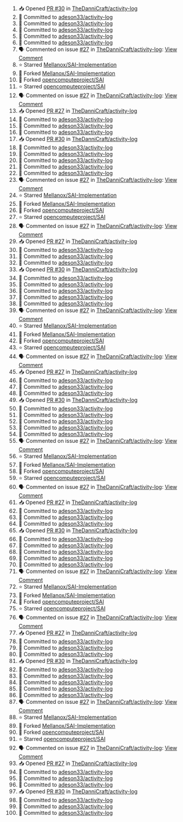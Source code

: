 <!--START_SECTION:activity-->
1. 📥 Opened [PR #30](https://github.com/TheDanniCraft/activity-log/pull/30) in [TheDanniCraft/activity-log](https://github.com/TheDanniCraft/activity-log)
2. 📝 Committed to [adeson33/activity-log](https://github.com/adeson33/activity-log/commit/cf2d59b2da0d28251531fd6da0c817f431e76cf0)
3. 📝 Committed to [adeson33/activity-log](https://github.com/adeson33/activity-log/commit/undefined)
4. 📝 Committed to [adeson33/activity-log](https://github.com/adeson33/activity-log/commit/2764fa5040a90b5c5d525cbd5882c1c5d527ebff)
5. 📝 Committed to [adeson33/activity-log](https://github.com/adeson33/activity-log/commit/undefined)
6. 📝 Committed to [adeson33/activity-log](https://github.com/adeson33/activity-log/commit/61916b64f2a3e69c3f42d7ad111a40f32c7b63a4)
7. 🗣 Commented on issue [#27](https://github.com/TheDanniCraft/activity-log/issues/27) in [TheDanniCraft/activity-log](https://github.com/TheDanniCraft/activity-log): [View Comment](https://github.com/TheDanniCraft/activity-log/issues/27#issuecomment-2649586553)
8. ⭐ Starred [Mellanox/SAI-Implementation](https://github.com/Mellanox/SAI-Implementation)
9. 🍴 Forked [Mellanox/SAI-Implementation](https://github.com/Mellanox/SAI-Implementation)
10. 🍴 Forked [opencomputeproject/SAI](https://github.com/opencomputeproject/SAI)
11. ⭐ Starred [opencomputeproject/SAI](https://github.com/opencomputeproject/SAI)
12. 🗣 Commented on issue [#27](https://github.com/TheDanniCraft/activity-log/issues/27) in [TheDanniCraft/activity-log](https://github.com/TheDanniCraft/activity-log): [View Comment](https://github.com/TheDanniCraft/activity-log/issues/27#issuecomment-2640024772)
13. 📥 Opened [PR #27](https://github.com/TheDanniCraft/activity-log/pull/27) in [TheDanniCraft/activity-log](https://github.com/TheDanniCraft/activity-log)
14. 📝 Committed to [adeson33/activity-log](https://github.com/adeson33/activity-log/commit/44a50f6bafdf0796f02c95d310741149ba78babb)
15. 📝 Committed to [adeson33/activity-log](https://github.com/adeson33/activity-log/commit/5d2844227e89eceb08cfbac1f294e011f322cff0)
16. 📝 Committed to [adeson33/activity-log](https://github.com/adeson33/activity-log/commit/940fd8aa0f1675177722722c04c03677a0456711)
17. 📥 Opened [PR #30](https://github.com/TheDanniCraft/activity-log/pull/30) in [TheDanniCraft/activity-log](https://github.com/TheDanniCraft/activity-log)
18. 📝 Committed to [adeson33/activity-log](https://github.com/adeson33/activity-log/commit/cf2d59b2da0d28251531fd6da0c817f431e76cf0)
19. 📝 Committed to [adeson33/activity-log](https://github.com/adeson33/activity-log/commit/undefined)
20. 📝 Committed to [adeson33/activity-log](https://github.com/adeson33/activity-log/commit/2764fa5040a90b5c5d525cbd5882c1c5d527ebff)
21. 📝 Committed to [adeson33/activity-log](https://github.com/adeson33/activity-log/commit/undefined)
22. 📝 Committed to [adeson33/activity-log](https://github.com/adeson33/activity-log/commit/61916b64f2a3e69c3f42d7ad111a40f32c7b63a4)
23. 🗣 Commented on issue [#27](https://github.com/TheDanniCraft/activity-log/issues/27) in [TheDanniCraft/activity-log](https://github.com/TheDanniCraft/activity-log): [View Comment](https://github.com/TheDanniCraft/activity-log/issues/27#issuecomment-2649586553)
24. ⭐ Starred [Mellanox/SAI-Implementation](https://github.com/Mellanox/SAI-Implementation)
25. 🍴 Forked [Mellanox/SAI-Implementation](https://github.com/Mellanox/SAI-Implementation)
26. 🍴 Forked [opencomputeproject/SAI](https://github.com/opencomputeproject/SAI)
27. ⭐ Starred [opencomputeproject/SAI](https://github.com/opencomputeproject/SAI)
28. 🗣 Commented on issue [#27](https://github.com/TheDanniCraft/activity-log/issues/27) in [TheDanniCraft/activity-log](https://github.com/TheDanniCraft/activity-log): [View Comment](https://github.com/TheDanniCraft/activity-log/issues/27#issuecomment-2640024772)
29. 📥 Opened [PR #27](https://github.com/TheDanniCraft/activity-log/pull/27) in [TheDanniCraft/activity-log](https://github.com/TheDanniCraft/activity-log)
30. 📝 Committed to [adeson33/activity-log](https://github.com/adeson33/activity-log/commit/44a50f6bafdf0796f02c95d310741149ba78babb)
31. 📝 Committed to [adeson33/activity-log](https://github.com/adeson33/activity-log/commit/5d2844227e89eceb08cfbac1f294e011f322cff0)
32. 📝 Committed to [adeson33/activity-log](https://github.com/adeson33/activity-log/commit/940fd8aa0f1675177722722c04c03677a0456711)
33. 📥 Opened [PR #30](https://github.com/TheDanniCraft/activity-log/pull/30) in [TheDanniCraft/activity-log](https://github.com/TheDanniCraft/activity-log)
34. 📝 Committed to [adeson33/activity-log](https://github.com/adeson33/activity-log/commit/cf2d59b2da0d28251531fd6da0c817f431e76cf0)
35. 📝 Committed to [adeson33/activity-log](https://github.com/adeson33/activity-log/commit/undefined)
36. 📝 Committed to [adeson33/activity-log](https://github.com/adeson33/activity-log/commit/2764fa5040a90b5c5d525cbd5882c1c5d527ebff)
37. 📝 Committed to [adeson33/activity-log](https://github.com/adeson33/activity-log/commit/undefined)
38. 📝 Committed to [adeson33/activity-log](https://github.com/adeson33/activity-log/commit/61916b64f2a3e69c3f42d7ad111a40f32c7b63a4)
39. 🗣 Commented on issue [#27](https://github.com/TheDanniCraft/activity-log/issues/27) in [TheDanniCraft/activity-log](https://github.com/TheDanniCraft/activity-log): [View Comment](https://github.com/TheDanniCraft/activity-log/issues/27#issuecomment-2649586553)
40. ⭐ Starred [Mellanox/SAI-Implementation](https://github.com/Mellanox/SAI-Implementation)
41. 🍴 Forked [Mellanox/SAI-Implementation](https://github.com/Mellanox/SAI-Implementation)
42. 🍴 Forked [opencomputeproject/SAI](https://github.com/opencomputeproject/SAI)
43. ⭐ Starred [opencomputeproject/SAI](https://github.com/opencomputeproject/SAI)
44. 🗣 Commented on issue [#27](https://github.com/TheDanniCraft/activity-log/issues/27) in [TheDanniCraft/activity-log](https://github.com/TheDanniCraft/activity-log): [View Comment](https://github.com/TheDanniCraft/activity-log/issues/27#issuecomment-2640024772)
45. 📥 Opened [PR #27](https://github.com/TheDanniCraft/activity-log/pull/27) in [TheDanniCraft/activity-log](https://github.com/TheDanniCraft/activity-log)
46. 📝 Committed to [adeson33/activity-log](https://github.com/adeson33/activity-log/commit/44a50f6bafdf0796f02c95d310741149ba78babb)
47. 📝 Committed to [adeson33/activity-log](https://github.com/adeson33/activity-log/commit/5d2844227e89eceb08cfbac1f294e011f322cff0)
48. 📝 Committed to [adeson33/activity-log](https://github.com/adeson33/activity-log/commit/940fd8aa0f1675177722722c04c03677a0456711)
49. 📥 Opened [PR #30](https://github.com/TheDanniCraft/activity-log/pull/30) in [TheDanniCraft/activity-log](https://github.com/TheDanniCraft/activity-log)
50. 📝 Committed to [adeson33/activity-log](https://github.com/adeson33/activity-log/commit/cf2d59b2da0d28251531fd6da0c817f431e76cf0)
51. 📝 Committed to [adeson33/activity-log](https://github.com/adeson33/activity-log/commit/undefined)
52. 📝 Committed to [adeson33/activity-log](https://github.com/adeson33/activity-log/commit/2764fa5040a90b5c5d525cbd5882c1c5d527ebff)
53. 📝 Committed to [adeson33/activity-log](https://github.com/adeson33/activity-log/commit/undefined)
54. 📝 Committed to [adeson33/activity-log](https://github.com/adeson33/activity-log/commit/61916b64f2a3e69c3f42d7ad111a40f32c7b63a4)
55. 🗣 Commented on issue [#27](https://github.com/TheDanniCraft/activity-log/issues/27) in [TheDanniCraft/activity-log](https://github.com/TheDanniCraft/activity-log): [View Comment](https://github.com/TheDanniCraft/activity-log/issues/27#issuecomment-2649586553)
56. ⭐ Starred [Mellanox/SAI-Implementation](https://github.com/Mellanox/SAI-Implementation)
57. 🍴 Forked [Mellanox/SAI-Implementation](https://github.com/Mellanox/SAI-Implementation)
58. 🍴 Forked [opencomputeproject/SAI](https://github.com/opencomputeproject/SAI)
59. ⭐ Starred [opencomputeproject/SAI](https://github.com/opencomputeproject/SAI)
60. 🗣 Commented on issue [#27](https://github.com/TheDanniCraft/activity-log/issues/27) in [TheDanniCraft/activity-log](https://github.com/TheDanniCraft/activity-log): [View Comment](https://github.com/TheDanniCraft/activity-log/issues/27#issuecomment-2640024772)
61. 📥 Opened [PR #27](https://github.com/TheDanniCraft/activity-log/pull/27) in [TheDanniCraft/activity-log](https://github.com/TheDanniCraft/activity-log)
62. 📝 Committed to [adeson33/activity-log](https://github.com/adeson33/activity-log/commit/44a50f6bafdf0796f02c95d310741149ba78babb)
63. 📝 Committed to [adeson33/activity-log](https://github.com/adeson33/activity-log/commit/5d2844227e89eceb08cfbac1f294e011f322cff0)
64. 📝 Committed to [adeson33/activity-log](https://github.com/adeson33/activity-log/commit/940fd8aa0f1675177722722c04c03677a0456711)
65. 📥 Opened [PR #30](https://github.com/TheDanniCraft/activity-log/pull/30) in [TheDanniCraft/activity-log](https://github.com/TheDanniCraft/activity-log)
66. 📝 Committed to [adeson33/activity-log](https://github.com/adeson33/activity-log/commit/cf2d59b2da0d28251531fd6da0c817f431e76cf0)
67. 📝 Committed to [adeson33/activity-log](https://github.com/adeson33/activity-log/commit/undefined)
68. 📝 Committed to [adeson33/activity-log](https://github.com/adeson33/activity-log/commit/2764fa5040a90b5c5d525cbd5882c1c5d527ebff)
69. 📝 Committed to [adeson33/activity-log](https://github.com/adeson33/activity-log/commit/undefined)
70. 📝 Committed to [adeson33/activity-log](https://github.com/adeson33/activity-log/commit/61916b64f2a3e69c3f42d7ad111a40f32c7b63a4)
71. 🗣 Commented on issue [#27](https://github.com/TheDanniCraft/activity-log/issues/27) in [TheDanniCraft/activity-log](https://github.com/TheDanniCraft/activity-log): [View Comment](https://github.com/TheDanniCraft/activity-log/issues/27#issuecomment-2649586553)
72. ⭐ Starred [Mellanox/SAI-Implementation](https://github.com/Mellanox/SAI-Implementation)
73. 🍴 Forked [Mellanox/SAI-Implementation](https://github.com/Mellanox/SAI-Implementation)
74. 🍴 Forked [opencomputeproject/SAI](https://github.com/opencomputeproject/SAI)
75. ⭐ Starred [opencomputeproject/SAI](https://github.com/opencomputeproject/SAI)
76. 🗣 Commented on issue [#27](https://github.com/TheDanniCraft/activity-log/issues/27) in [TheDanniCraft/activity-log](https://github.com/TheDanniCraft/activity-log): [View Comment](https://github.com/TheDanniCraft/activity-log/issues/27#issuecomment-2640024772)
77. 📥 Opened [PR #27](https://github.com/TheDanniCraft/activity-log/pull/27) in [TheDanniCraft/activity-log](https://github.com/TheDanniCraft/activity-log)
78. 📝 Committed to [adeson33/activity-log](https://github.com/adeson33/activity-log/commit/44a50f6bafdf0796f02c95d310741149ba78babb)
79. 📝 Committed to [adeson33/activity-log](https://github.com/adeson33/activity-log/commit/5d2844227e89eceb08cfbac1f294e011f322cff0)
80. 📝 Committed to [adeson33/activity-log](https://github.com/adeson33/activity-log/commit/940fd8aa0f1675177722722c04c03677a0456711)
81. 📥 Opened [PR #30](https://github.com/TheDanniCraft/activity-log/pull/30) in [TheDanniCraft/activity-log](https://github.com/TheDanniCraft/activity-log)
82. 📝 Committed to [adeson33/activity-log](https://github.com/adeson33/activity-log/commit/cf2d59b2da0d28251531fd6da0c817f431e76cf0)
83. 📝 Committed to [adeson33/activity-log](https://github.com/adeson33/activity-log/commit/undefined)
84. 📝 Committed to [adeson33/activity-log](https://github.com/adeson33/activity-log/commit/2764fa5040a90b5c5d525cbd5882c1c5d527ebff)
85. 📝 Committed to [adeson33/activity-log](https://github.com/adeson33/activity-log/commit/undefined)
86. 📝 Committed to [adeson33/activity-log](https://github.com/adeson33/activity-log/commit/61916b64f2a3e69c3f42d7ad111a40f32c7b63a4)
87. 🗣 Commented on issue [#27](https://github.com/TheDanniCraft/activity-log/issues/27) in [TheDanniCraft/activity-log](https://github.com/TheDanniCraft/activity-log): [View Comment](https://github.com/TheDanniCraft/activity-log/issues/27#issuecomment-2649586553)
88. ⭐ Starred [Mellanox/SAI-Implementation](https://github.com/Mellanox/SAI-Implementation)
89. 🍴 Forked [Mellanox/SAI-Implementation](https://github.com/Mellanox/SAI-Implementation)
90. 🍴 Forked [opencomputeproject/SAI](https://github.com/opencomputeproject/SAI)
91. ⭐ Starred [opencomputeproject/SAI](https://github.com/opencomputeproject/SAI)
92. 🗣 Commented on issue [#27](https://github.com/TheDanniCraft/activity-log/issues/27) in [TheDanniCraft/activity-log](https://github.com/TheDanniCraft/activity-log): [View Comment](https://github.com/TheDanniCraft/activity-log/issues/27#issuecomment-2640024772)
93. 📥 Opened [PR #27](https://github.com/TheDanniCraft/activity-log/pull/27) in [TheDanniCraft/activity-log](https://github.com/TheDanniCraft/activity-log)
94. 📝 Committed to [adeson33/activity-log](https://github.com/adeson33/activity-log/commit/44a50f6bafdf0796f02c95d310741149ba78babb)
95. 📝 Committed to [adeson33/activity-log](https://github.com/adeson33/activity-log/commit/5d2844227e89eceb08cfbac1f294e011f322cff0)
96. 📝 Committed to [adeson33/activity-log](https://github.com/adeson33/activity-log/commit/940fd8aa0f1675177722722c04c03677a0456711)
97. 📥 Opened [PR #30](https://github.com/TheDanniCraft/activity-log/pull/30) in [TheDanniCraft/activity-log](https://github.com/TheDanniCraft/activity-log)
98. 📝 Committed to [adeson33/activity-log](https://github.com/adeson33/activity-log/commit/cf2d59b2da0d28251531fd6da0c817f431e76cf0)
99. 📝 Committed to [adeson33/activity-log](https://github.com/adeson33/activity-log/commit/undefined)
100. 📝 Committed to [adeson33/activity-log](https://github.com/adeson33/activity-log/commit/2764fa5040a90b5c5d525cbd5882c1c5d527ebff)
<!--END_SECTION:activity-->

